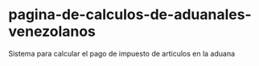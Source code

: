 # pagina-de-calculos-de-aduanales-venezolanos
Sistema para calcular el pago de impuesto de articulos en la aduana
